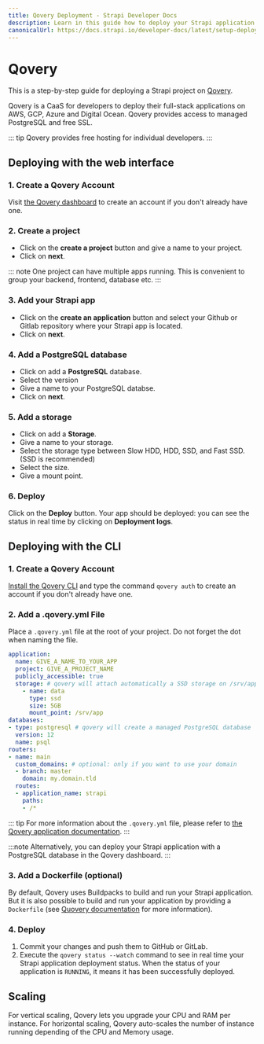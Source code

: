 ```yaml
---
title: Qovery Deployment - Strapi Developer Docs
description: Learn in this guide how to deploy your Strapi application on Qovery.
canonicalUrl: https://docs.strapi.io/developer-docs/latest/setup-deployment-guides/deployment/hosting-guides/qovery.html
---
```


# Qovery

This is a step-by-step guide for deploying a Strapi project on [Qovery](https://www.qovery.com).

Qovery is a CaaS for developers to deploy their full-stack applications on AWS, GCP, Azure and Digital Ocean. Qovery provides access to managed PostgreSQL and free SSL.

::: tip
Qovery provides free hosting for individual developers.
:::

## Deploying with the web interface
### 1. Create a Qovery Account
Visit [the Qovery dashboard](https://start.qovery.com) to create an account if you don't already have one.

### 2. Create a project
* Click on the **create a project** button and give a name to your project.
* Click on **next**.

::: note
One project can have multiple apps running. This is convenient to group your backend, frontend, database etc.
:::

### 3. Add your Strapi app
* Click on the **create an application** button and select your Github or Gitlab repository where your Strapi app is located.
* Click on **next**.

### 4. Add a PostgreSQL database
* Click on add a **PostgreSQL** database.
* Select the version
* Give a name to your PostgreSQL databse.
* Click on **next**.

### 5. Add a storage
* Click on add a **Storage**.
* Give a name to your storage.
* Select the storage type between Slow HDD, HDD, SSD, and Fast SSD. (SSD is recommended)
* Select the size.
* Give a mount point.

### 6. Deploy
Click on the **Deploy** button. Your app should be deployed: you can see the status in real time by clicking on **Deployment logs**.

## Deploying with the CLI
### 1. Create a Qovery Account
[Install the Qovery CLI](https://docs.qovery.com/docs/using-qovery/interface/cli/) and type the command `qovery auth` to create an account if you don't already have one.

### 2. Add a .qovery.yml File
Place a `.qovery.yml` file at the root of your project. Do not forget the dot when naming the file.

```yaml
application:
  name: GIVE_A_NAME_TO_YOUR_APP
  project: GIVE_A_PROJECT_NAME
  publicly_accessible: true
  storage: # qovery will attach automatically a SSD storage on /srv/app
    - name: data
      type: ssd
      size: 5GB
      mount_point: /srv/app
databases:
- type: postgresql # qovery will create a managed PostgreSQL database
  version: 12
  name: psql
routers:
- name: main
  custom_domains: # optional: only if you want to use your domain
  - branch: master
    domain: my.domain.tld
  routes:
  - application_name: strapi
    paths:
    - /*
```

::: tip
For more information about the `.qovery.yml` file, please refer to [the Qovery application documentation](https://docs.qovery.com/docs/using-qovery/configuration/applications).
:::

:::note
Alternatively, you can deploy your Strapi application with a PostgreSQL database in the Qovery dashboard.
:::

### 3. Add a Dockerfile (optional)

By default, Qovery uses Buildpacks to build and run your Strapi application. But it is also possible to build and run your application by providing a `Dockerfile` (see [Quovery documentation](https://docs.qovery.com/docs/using-qovery/configuration/applications/#application-build) for more information).

### 4. Deploy

1. Commit your changes and push them to GitHub or GitLab.
2. Execute the `qovery status --watch` command to see in real time your Strapi application deployment status. When the status of your application is `RUNNING`, it means it has been successfully deployed.

## Scaling

For vertical scaling, Qovery lets you upgrade your CPU and RAM per instance. For horizontal scaling, Qovery auto-scales the number of instance running depending of the CPU and Memory usage.

